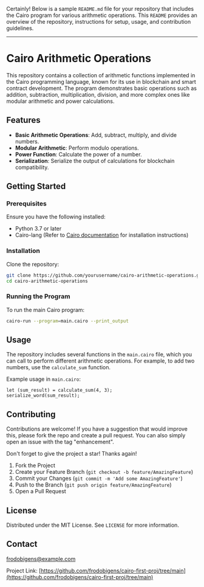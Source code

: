 Certainly! Below is a sample `README.md` file for your repository that includes the Cairo program for various arithmetic operations. This `README` provides an overview of the repository, instructions for setup, usage, and contribution guidelines.

---

# Cairo Arithmetic Operations

This repository contains a collection of arithmetic functions implemented in the Cairo programming language, known for its use in blockchain and smart contract development. The program demonstrates basic operations such as addition, subtraction, multiplication, division, and more complex ones like modular arithmetic and power calculations.

## Features

- **Basic Arithmetic Operations**: Add, subtract, multiply, and divide numbers.
- **Modular Arithmetic**: Perform modulo operations.
- **Power Function**: Calculate the power of a number.
- **Serialization**: Serialize the output of calculations for blockchain compatibility.

## Getting Started

### Prerequisites

Ensure you have the following installed:

- Python 3.7 or later
- Cairo-lang (Refer to [Cairo documentation](https://www.cairo-lang.org/docs/quickstart.html) for installation instructions)

### Installation

Clone the repository:

```bash
git clone https://github.com/yourusername/cairo-arithmetic-operations.git
cd cairo-arithmetic-operations
```

### Running the Program

To run the main Cairo program:

```bash
cairo-run --program=main.cairo --print_output
```

## Usage

The repository includes several functions in the `main.cairo` file, which you can call to perform different arithmetic operations. For example, to add two numbers, use the `calculate_sum` function.

Example usage in `main.cairo`:

```cairo
let (sum_result) = calculate_sum(4, 3);
serialize_word(sum_result);
```

## Contributing

Contributions are welcome! If you have a suggestion that would improve this, please fork the repo and create a pull request. You can also simply open an issue with the tag "enhancement".

Don't forget to give the project a star! Thanks again!

1. Fork the Project
2. Create your Feature Branch (`git checkout -b feature/AmazingFeature`)
3. Commit your Changes (`git commit -m 'Add some AmazingFeature'`)
4. Push to the Branch (`git push origin feature/AmazingFeature`)
5. Open a Pull Request

## License

Distributed under the MIT License. See `LICENSE` for more information.

## Contact

frodobigens@example.com

Project Link: [https://github.com/frodobigens/cairo-first-proj/tree/main](https://github.com/frodobigens/cairo-first-proj/tree/main)
